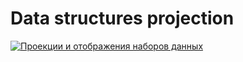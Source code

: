 # Data structures projection
[![Проекции и отображения наборов данных](https://img.youtube.com/vi/lwJCq9inky8/0.jpg)](https://www.youtube.com/watch?v=lwJCq9inky8)

